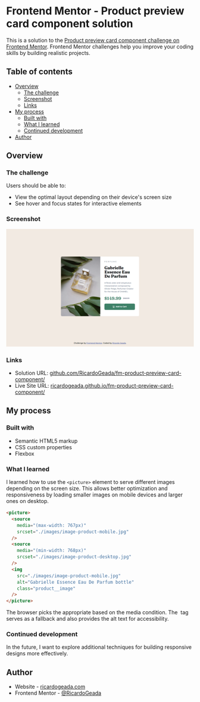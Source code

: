 # Frontend Mentor - Product preview card component solution

This is a solution to the [Product preview card component challenge on Frontend Mentor](https://www.frontendmentor.io/challenges/product-preview-card-component-GO7UmttRfa). Frontend Mentor challenges help you improve your coding skills by building realistic projects.

## Table of contents

- [Overview](#overview)
  - [The challenge](#the-challenge)
  - [Screenshot](#screenshot)
  - [Links](#links)
- [My process](#my-process)
  - [Built with](#built-with)
  - [What I learned](#what-i-learned)
  - [Continued development](#continued-development)
- [Author](#author)

## Overview

### The challenge

Users should be able to:

- View the optimal layout depending on their device's screen size
- See hover and focus states for interactive elements

### Screenshot

![](./screenshot.png)

### Links

- Solution URL: [github.com/RicardoGeada/fm-product-preview-card-component/](https://github.com/RicardoGeada/fm-product-preview-card-component)
- Live Site URL: [ricardogeada.github.io/fm-product-preview-card-component/](https://ricardogeada.github.io/fm-product-preview-card-component/)

## My process

### Built with

- Semantic HTML5 markup
- CSS custom properties
- Flexbox

### What I learned

I learned how to use the `<picture>` element to serve different images depending on the screen size. This allows better optimization and responsiveness by loading smaller images on mobile devices and larger ones on desktop.

```html
<picture>
  <source
    media="(max-width: 767px)"
    srcset="./images/image-product-mobile.jpg"
  />
  <source
    media="(min-width: 768px)"
    srcset="./images/image-product-desktop.jpg"
  />
  <img
    src="./images/image-product-mobile.jpg"
    alt="Gabrielle Essence Eau De Parfum bottle"
    class="product__image"
  />
</picture>
```

The browser picks the appropriate <source> based on the media condition. The <img> tag serves as a fallback and also provides the alt text for accessibility.

### Continued development

In the future, I want to explore additional techniques for building responsive designs more effectively.


## Author

- Website - [ricardogeada.com](https://www.ricardogeada.com)
- Frontend Mentor - [@RicardoGeada](https://www.frontendmentor.io/profile/RicardoGeada)


